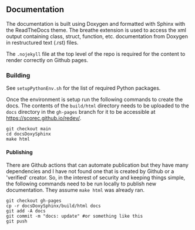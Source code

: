 ## Documentation

The documentation is built using Doxygen and formatted with Sphinx with the
ReadTheDocs theme.  The breathe extension is used to access the xml output
containing class, struct, function, etc. documentation from Doxygen in
restructured text (.rst) files.

The `.nojekyll` file at the top level of the repo is required for the content
to render correctly on Github pages.

### Building

See `setupPythonEnv.sh` for the list of required Python packages.

Once the environment is setup run the following commands to create the docs.  The contents
of the `build/html` directory needs to be uploaded to the `docs` directory in the
`gh-pages` branch for it to be accessible at https://scorec.github.io/redev/.

```
git checkout main
cd docsDoxySphinx
make html
```

#### Publishing

There are Github actions that can automate publication but they have many
dependencies and I have not found one that is created by Github or a 'verified'
creator.  So, in the interest of security and keeping things simple, the
following commands need to be run locally to publish new documentation.  They
assume `make html` was already ran.

```
git checkout gh-pages
cp -r docsDoxySphinx/build/html docs
git add -A docs
git commit -m "docs: update" #or something like this
git push
```

